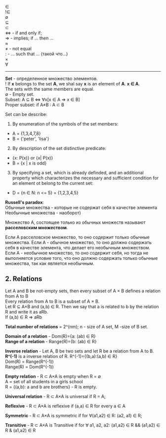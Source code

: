 ∈<br>
!∈<br>
∅<br>
⊆<br>
⊂<br>
⇔ - if and only if;<br>
⇒  - implies; if ... then ...<br>
≈<br>
≠ - not equal<br>
: - ... such that ... (такой что...)<br>
×<br>
∀<br>
***

**Set** - определенное множество элементов. <br>
! If **x** belongs to the set **A**, we shal say **x** is an element of **A**. **x ∈ A**.<br>
The sets with the same members are equal.<br>
 ∅ - Empty set. <br>
 Subset: A ⊆ B ⇔ ∀x[x ∈ A ⇒ x ∈ B] <br>
 Proper subset: if A≠B : A ⊂ B

 Set can be describe:
 1. By enumeration of the symbols of the set members:
 - A = {1,3,4,7,8}
 - B = {'peter', 'lisa'}
 2. By description of the set distinctive predicate:
 - {x: P(x)} or {x| P(x)}
 - B = {x | x is odd}
 3. By specifying a set, which is already definded, and an additional property which characterizes the necessary and sufficient condition for an element ot belong to the current set:
 - D = {n ∈ N: n <= 5} = {1,2,3,4,5}

**Russell's paradox**:<br>
Обычные множества - которые не содержат себя в качестве элемента
Необычные множества - наоборот)

Множество А, состоящее только из обычных множеств называют **расселовским множеством**.

Если А расселовское множество, то оно содержит только обычные множества.
Если А - обычное множество, то оно должно содержать себя в качестве элемента, что делает его необычным множеством.
Если А - необычное множество, то оно содержит себя, но тогда не выполняется условие того, что оно должно содержать только обычные множества, так как является необычным.


## 2. Relations
Let A and B be not-empty sets, then every subset of A × B defines a relation from A to B<br>
Every relation from A to B is a subset of A × B.<br>
Let R ⊆ A×B and (a,b) ∈ R. Then we say that a is related to b by the relation R and write it as aRb.<br>
If (a,b) ∈ R => aRb

**Total number of relations** = 2^(nm); n - size of A set, M -size of B set.

**Domain of a relation** - Dom(R)={a: (ab) ∈ R}<br>
**Range of a relation** - Range(R)={b: (ab) ∈ R}<br>

**Inverse relation** - Let A, B be two sets and let R be a relation from A to B.<br>
**R^(-1)** is a inverse relation of R. R^(-1)={(b,a):(a,b) ∈ R}<br>
Dom(R) = Range(R^(-1))<Br>
Range(R) = Dom(R^(-1))<br>

**Empty relation** - R ⊂ A×A is empty when R = ∅<br>
 A = set of all students in a girls school<br>
 R = {(a,b): a and b are brothers} - R is empty.

**Universal relation** - R ⊂ A×A is universal if R = A;

**Reflexive** - R ⊂ A×A is reflexive if (a,a) ∈ R for every a ∈ A

**Symmetric** - R ⊂ A×A is symmetric if for ∀(a1,a2) ∈ R: (a2, a1) ∈ R;

**Transitive** - R ⊂ A×A is Transitive if for ∀ a1, a2, a2: (a1,a2) ∈ R && (a1,a2) ∈ R & (a1,a2) ∈ R













